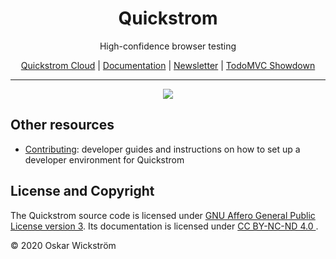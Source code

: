 <div align=center>
<h1>Quickstrom</h1>
<p>High-confidence browser testing</p>
<p>
  <a href="https://app.quickstrom.io/">Quickstrom Cloud</a>
  | <a href="https://docs.quickstrom.io/">Documentation</a>
  | <a href="https://buttondown.email/quickstrom">Newsletter</a>
  | <a href="https://wickstrom.tech/programming/2020/07/02/the-todomvc-showdown-testing-with-webcheck.html">TodoMVC Showdown</a>
  
</p>
</div>

<hr>

<p align=center>
  <a href="https://github.com/quickstrom/quickstrom/actions?query=workflow%3ATest">
    <img src="https://github.com/quickstrom/quickstrom/workflows/Build%20and%20test/badge.svg?branch=main" />
  </a>
</p>

## Other resources

* [Contributing](CONTRIBUTING.md): developer guides and instructions on how to set up a developer environment for Quickstrom

## License and Copyright

The Quickstrom source code is licensed under [GNU Affero General Public
License version 3](https://www.gnu.org/licenses/agpl-3.0.html). Its
documentation is licensed under [CC BY-NC-ND 4.0
](https://creativecommons.org/licenses/by-nc-nd/4.0/deed.en).

&copy; 2020 Oskar Wickström
